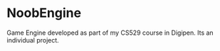 # NoobEngine
Game Engine developed as part of my  CS529 course in Digipen. Its an individual project. 
